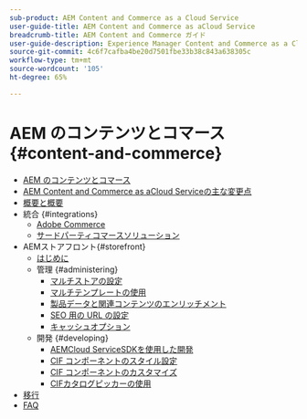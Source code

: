 ```yaml
---
sub-product: AEM Content and Commerce as a Cloud Service
user-guide-title: AEM Content and Commerce as aCloud Service
breadcrumb-title: AEM Content and Commerce ガイド
user-guide-description: Experience Manager Content and Commerce as a Cloud Service の使用方法と管理方法について説明します。
source-git-commit: 4c6f7cafba4be20d7501fbe33b38c843a638305c
workflow-type: tm+mt
source-wordcount: '105'
ht-degree: 65%

---
```



# AEM のコンテンツとコマース {#content-and-commerce}

+ [AEM のコンテンツとコマース](/help/commerce-cloud/home.md)
+ [AEM Content and Commerce as aCloud Serviceの主な変更点](changes.md)
+ [概要と概要](introduction.md)
+ 統合 {#integrations}
   + [Adobe Commerce](integrating/magento.md)
   + [サードパーティコマースソリューション](integrating/third-party.md)
+ AEMストアフロント{#storefront}
   + [はじめに](getting-started.md)
   + 管理 {#administering}
      + [マルチストアの設定](configuring/multi-store-setup.md)
      + [マルチテンプレートの使用](configuring/multi-template-usage.md)
      + [製品データと関連コンテンツのエンリッチメント](configuring/enrich-product-associated-content.md)
      + [SEO 用の URL の設定](configuring/advanced-url-configuration.md)
      + [キャッシュオプション](configuring/caching.md)
   + 開発 {#developing}
      + [AEMCloud ServiceSDKを使用した開発](develop.md)
      + [CIF コンポーネントのスタイル設定](customizing/style-cif-component.md)
      + [CIF コンポーネントのカスタマイズ](customizing/customize-cif-components.md)
      + [CIFカタログピッカーの使用](customizing/use-cif-pickers.md)
+ [移行](migration.md)
+ [FAQ](faq.md)
